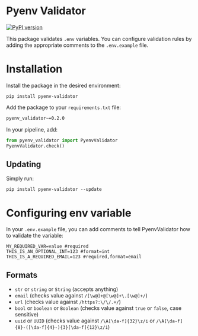 # Pyenv Validator

[![PyPI version](https://badge.fury.io/py/pyenv-validator.svg)](https://badge.fury.io/py/pyenv-validator)

This package validates `.env` variables. You can configure validation rules by 
adding the appropriate comments to the `.env.example` file.

# Installation

Install the package in the desired environment:

```
pip install pyenv-validator
```

Add the package to your `requirements.txt` file:

```txt
pyenv_validator~=0.2.0
```

In your pipeline, add:

```python
from pyenv_validator import PyenvValidator
PyenvValidator.check()
```

## Updating

Simply run:

```
pip install pyenv-validator --update
```

# Configuring env variable

In your `.env.example` file, you can add comments to tell PyenvValidator how to validate the variable:

```
MY_REQUIRED_VAR=value #required
THIS_IS_AN_OPTIONAL_INT=123 #format=int
THIS_IS_A_REQUIRED_EMAIL=123 #required,format=email
```

## Formats

- `str` or `string` or `String` (accepts anything)
- `email` (checks value against `/[\w@]+@[\w@]+\.[\w@]+/`)
- `url` (checks value against `/https?:\/\/.+/`)
- `bool` or `boolean` or `Boolean` (checks value against `true` or `false`, case sensitive)
- `uuid` or `UUID` (checks value against `/\A[\da-f]{32}\z/i` or `/\A[\da-f]{8}-([\da-f]{4}-){3}[\da-f]{12}\z/i`)

